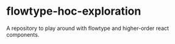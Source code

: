 # flowtype-hoc-exploration
A repository to play around with flowtype and higher-order react components.
